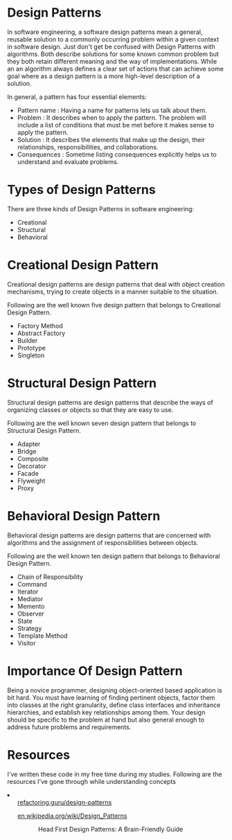 # Design Patterns 
In software engineering, a software design patterns mean a general, reusable solution to a commonly occurring problem within a given context in software design.
Just don't get be confused with Design Patterns with algorithms. Both describe solutions for some known common problem but they both retain different meaning and the way of implementations. 
While an an algorithm always defines a clear set of actions that can achieve some goal where as  a design pattern is a more high-level description of a solution. 

In general, a pattern has four essential elements:
<ul>
<li>Pattern name : Having a name for patterns lets us talk about them.</li>
<li>Problem :  It describes when to apply the pattern.  The problem will include a list of conditions that must be met before it makes sense to apply the pattern.</li>
<li>Solution : It describes the elements that make up the design, their relationships, responsibilities, and collaborations.</li>
<li>Consequences : Sometime listing consequences explicitly helps us to understand and evaluate problems.</li>
</ul>

# Types of Design Patterns

There are three kinds of Design Patterns in software engineering:
<ul>
<li>Creational</li>
<li>Structural</li>
<li>Behavioral</li>
</ul>

# Creational Design Pattern 
Creational design patterns are design patterns that deal with object creation mechanisms, trying to create objects in a manner suitable to the situation. 

Following are the well known five design pattern that belongs to Creational Design Pattern.
<ul>
<li>Factory Method</li>
<li>Abstract Factory</li>
<li>Builder</li>
<li>Prototype</li>
<li>Singleton</li>
</ul>

# Structural Design Pattern 
Structural design patterns are design patterns that describe the ways of organizing classes or objects so that they are easy to use. 

Following are the well known seven design pattern that belongs to Structural Design Pattern.
<ul>
<li>Adapter</li>
<li>Bridge</li>
<li>Composite</li>
<li>Decorator</li>
<li>Facade</li>
<li>Flyweight</li>
<li>Proxy</li>
</ul>

# Behavioral Design Pattern 
Behavioral design patterns are design patterns that are concerned with algorithms and the assignment of responsibilities between objects. 

Following are the well known ten design pattern that belongs to Behavioral Design Pattern.
<ul>
<li>Chain of Responsibility</li>
<li>Command</li>
<li>Iterator</li>
<li>Mediator</li>
<li>Memento</li>
<li>Observer</li>
<li>State</li>
<li>Strategy</li>
<li>Template Method</li>
<li>Visitor</li>
</ul>

# Importance Of Design Pattern
Being a novice programmer, designing object-oriented based application is bit hard. You must have learning of finding pertinent objects, factor them into classes at the right granularity, define class interfaces and 
inheritance hierarchies, and establish key relationships among them. Your design should be specific to the problem at hand but also general enough to address future problems and requirements.

# Resources
I've written these code in my free time during my studies. Following are the resources I've gone through while understanding concepts 
<li>
<ul><a href="https://refactoring.guru/design-patterns">refactoring.guru/design-patterns</a></ul>
<ul><a href="https://en.wikipedia.org/wiki/Design_Patterns">en.wikipedia.org/wiki/Design_Patterns</a><ul>
<ul>Head First Design Patterns: A Brain-Friendly Guide</ul>
</li>







